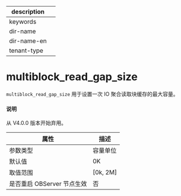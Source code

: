 |description||
|---|---|
|keywords||
|dir-name||
|dir-name-en||
|tenant-type||

multiblock_read_gap_size 
=============================================

`multiblock_read_gap_size` 用于设置一次 IO 聚合读取块缓存的最大容量。

<main id="notice" type='explain'>
  <h4>说明</h4>
  <p>从 V4.0.0 版本开始弃用。</p>
</main>


|      **属性**      |   **描述**   |
|------------------|------------|
| 参数类型             | 容量单位       |
| 默认值              | 0K         |
| 取值范围             | \[0k, 2M\] |
| 是否重启 OBServer 节点生效 | 否          |
